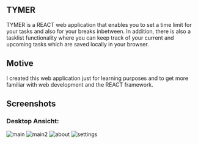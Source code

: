 ## TYMER

TYMER is a REACT web application that enables you to set a time limit for your tasks and also for your breaks inbetween. In addition, there is also a tasklist functionality where you can keep track of your current and upcoming tasks which are saved locally in your browser.

## Motive

I created this web application just for learning purposes and to get more familiar with web development and the REACT framework.

## Screenshots

### Desktop Ansicht:

![main](https://github.com/nikiblauer/tymer/assets/39680062/f46a8f00-54b8-4165-84fc-b0217393f531)
![main2](https://github.com/nikiblauer/tymer/assets/39680062/1f7fc265-b0d8-4e86-b2e2-1e676bd323d5)
![about](https://github.com/nikiblauer/tymer/assets/39680062/0502581d-bc46-4234-b865-046adf517b97)
![settings](https://github.com/nikiblauer/tymer/assets/39680062/d5ae26c0-a90a-4bdf-a569-6bda21538c80)

